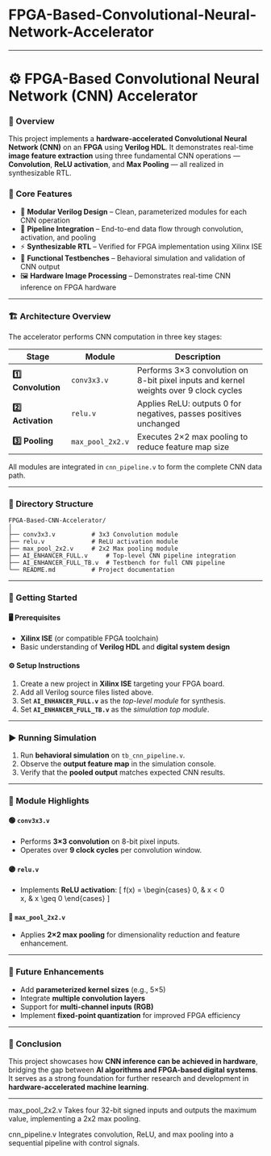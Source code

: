 # FPGA-Based-Convolutional-Neural-Network-Accelerator



---

# ⚙️ FPGA-Based Convolutional Neural Network (CNN) Accelerator

### 🚀 Overview

This project implements a **hardware-accelerated Convolutional Neural Network (CNN)** on an **FPGA** using **Verilog HDL**.
It demonstrates real-time **image feature extraction** using three fundamental CNN operations — **Convolution**, **ReLU activation**, and **Max Pooling** — all realized in synthesizable RTL.

### 🧠 Core Features

* 🧩 **Modular Verilog Design** – Clean, parameterized modules for each CNN operation
* 🔁 **Pipeline Integration** – End-to-end data flow through convolution, activation, and pooling
* ⚡ **Synthesizable RTL** – Verified for FPGA implementation using Xilinx ISE
* 🧪 **Functional Testbenches** – Behavioral simulation and validation of CNN output
* 🖼️ **Hardware Image Processing** – Demonstrates real-time CNN inference on FPGA hardware

---

### 🏗️ Architecture Overview

The accelerator performs CNN computation in three key stages:

| Stage               | Module           | Description                                                                           |
| ------------------- | ---------------- | ------------------------------------------------------------------------------------- |
| **1️⃣ Convolution** | `conv3x3.v`      | Performs 3×3 convolution on 8-bit pixel inputs and kernel weights over 9 clock cycles |
| **2️⃣ Activation**  | `relu.v`         | Applies ReLU: outputs 0 for negatives, passes positives unchanged                     |
| **3️⃣ Pooling**     | `max_pool_2x2.v` | Executes 2×2 max pooling to reduce feature map size                                   |

All modules are integrated in `cnn_pipeline.v` to form the complete CNN data path.

---

### 📂 Directory Structure

```
FPGA-Based-CNN-Accelerator/
│
├── conv3x3.v          # 3x3 Convolution module
├── relu.v             # ReLU activation module
├── max_pool_2x2.v     # 2x2 Max pooling module
├── AI_ENHANCER_FULL.v     # Top-level CNN pipeline integration
├── AI_ENHANCER_FULL_TB.v  # Testbench for full CNN pipeline
└── README.md          # Project documentation
```

---

### 🧰 Getting Started

#### 🖥️ Prerequisites

* **Xilinx ISE** (or compatible FPGA toolchain)
* Basic understanding of **Verilog HDL** and **digital system design**

#### ⚙️ Setup Instructions

1. Create a new project in **Xilinx ISE** targeting your FPGA board.
2. Add all Verilog source files listed above.
3. Set **`AI_ENHANCER_FULL.v`** as the *top-level module* for synthesis.
4. Set **`AI_ENHANCER_FULL_TB.v`** as the *simulation top module*.

---

### ▶️ Running Simulation

1. Run **behavioral simulation** on `tb_cnn_pipeline.v`.
2. Observe the **output feature map** in the simulation console.
3. Verify that the **pooled output** matches expected CNN results.

---

### 🧩 Module Highlights

#### 🟢 `conv3x3.v`

* Performs **3×3 convolution** on 8-bit pixel inputs.
* Operates over **9 clock cycles** per convolution window.

#### 🟣 `relu.v`

* Implements **ReLU activation**:
  [
  f(x) = \begin{cases}
  0, & x < 0 \
  x, & x \geq 0
  \end{cases}
  ]

#### 🔵 `max_pool_2x2.v`

* Applies **2×2 max pooling** for dimensionality reduction and feature enhancement.

---

### 🧾 Future Enhancements

* Add **parameterized kernel sizes** (e.g., 5×5)
* Integrate **multiple convolution layers**
* Support for **multi-channel inputs (RGB)**
* Implement **fixed-point quantization** for improved FPGA efficiency

---

### 🏁 Conclusion

This project showcases how **CNN inference can be achieved in hardware**, bridging the gap between **AI algorithms and FPGA-based digital systems**.
It serves as a strong foundation for further research and development in **hardware-accelerated machine learning**.

---






max_pool_2x2.v
Takes four 32-bit signed inputs and outputs the maximum value, implementing a 2x2 max pooling.

cnn_pipeline.v
Integrates convolution, ReLU, and max pooling into a sequential pipeline with control signals.
